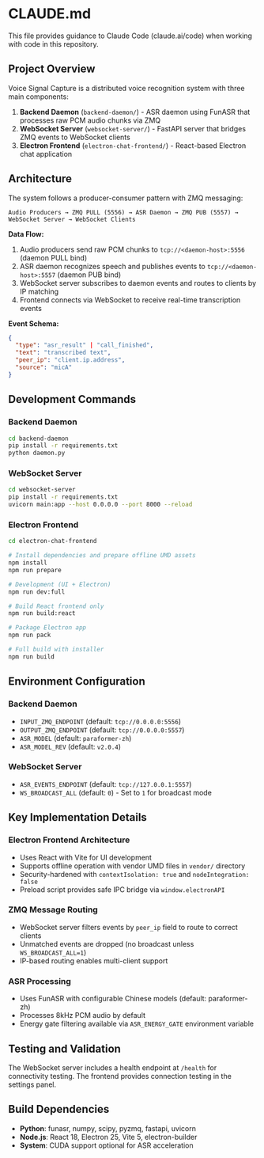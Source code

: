 # CLAUDE.md

This file provides guidance to Claude Code (claude.ai/code) when working with code in this repository.

## Project Overview

Voice Signal Capture is a distributed voice recognition system with three main components:

1. **Backend Daemon** (`backend-daemon/`) - ASR daemon using FunASR that processes raw PCM audio chunks via ZMQ
2. **WebSocket Server** (`websocket-server/`) - FastAPI server that bridges ZMQ events to WebSocket clients
3. **Electron Frontend** (`electron-chat-frontend/`) - React-based Electron chat application

## Architecture

The system follows a producer-consumer pattern with ZMQ messaging:

```
Audio Producers → ZMQ PULL (5556) → ASR Daemon → ZMQ PUB (5557) → WebSocket Server → WebSocket Clients
```

**Data Flow:**
1. Audio producers send raw PCM chunks to `tcp://<daemon-host>:5556` (daemon PULL bind)
2. ASR daemon recognizes speech and publishes events to `tcp://<daemon-host>:5557` (daemon PUB bind)
3. WebSocket server subscribes to daemon events and routes to clients by IP matching
4. Frontend connects via WebSocket to receive real-time transcription events

**Event Schema:**
```json
{
  "type": "asr_result" | "call_finished",
  "text": "transcribed text",
  "peer_ip": "client.ip.address",
  "source": "micA"
}
```

## Development Commands

### Backend Daemon
```bash
cd backend-daemon
pip install -r requirements.txt
python daemon.py
```

### WebSocket Server
```bash
cd websocket-server
pip install -r requirements.txt
uvicorn main:app --host 0.0.0.0 --port 8000 --reload
```

### Electron Frontend
```bash
cd electron-chat-frontend

# Install dependencies and prepare offline UMD assets
npm install
npm run prepare

# Development (UI + Electron)
npm run dev:full

# Build React frontend only
npm run build:react

# Package Electron app
npm run pack

# Full build with installer
npm run build
```

## Environment Configuration

### Backend Daemon
- `INPUT_ZMQ_ENDPOINT` (default: `tcp://0.0.0.0:5556`)
- `OUTPUT_ZMQ_ENDPOINT` (default: `tcp://0.0.0.0:5557`)
- `ASR_MODEL` (default: `paraformer-zh`)
- `ASR_MODEL_REV` (default: `v2.0.4`)

### WebSocket Server
- `ASR_EVENTS_ENDPOINT` (default: `tcp://127.0.0.1:5557`)
- `WS_BROADCAST_ALL` (default: `0`) - Set to `1` for broadcast mode

## Key Implementation Details

### Electron Frontend Architecture
- Uses React with Vite for UI development
- Supports offline operation with vendor UMD files in `vendor/` directory
- Security-hardened with `contextIsolation: true` and `nodeIntegration: false`
- Preload script provides safe IPC bridge via `window.electronAPI`

### ZMQ Message Routing
- WebSocket server filters events by `peer_ip` field to route to correct clients
- Unmatched events are dropped (no broadcast unless `WS_BROADCAST_ALL=1`)
- IP-based routing enables multi-client support

### ASR Processing
- Uses FunASR with configurable Chinese models (default: paraformer-zh)
- Processes 8kHz PCM audio by default
- Energy gate filtering available via `ASR_ENERGY_GATE` environment variable

## Testing and Validation

The WebSocket server includes a health endpoint at `/health` for connectivity testing. The frontend provides connection testing in the settings panel.

## Build Dependencies

- **Python**: funasr, numpy, scipy, pyzmq, fastapi, uvicorn
- **Node.js**: React 18, Electron 25, Vite 5, electron-builder
- **System**: CUDA support optional for ASR acceleration